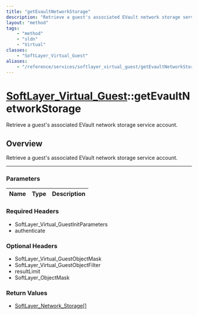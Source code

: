 ```yaml
---
title: "getEvaultNetworkStorage"
description: "Retrieve a guest's associated EVault network storage service account."
layout: "method"
tags:
    - "method"
    - "sldn"
    - "Virtual"
classes:
    - "SoftLayer_Virtual_Guest"
aliases:
    - "/reference/services/softlayer_virtual_guest/getEvaultNetworkStorage"
---
```

# [SoftLayer_Virtual_Guest](/reference/services/SoftLayer_Virtual_Guest)::getEvaultNetworkStorage


Retrieve a guest's associated EVault network storage service account.


## Overview 
Retrieve a guest's associated EVault network storage service account.

-----

### Parameters 
|Name | Type | Description |
| --- | --- | --- |


### Required Headers
* SoftLayer_Virtual_GuestInitParameters
* authenticate


### Optional Headers
* SoftLayer_Virtual_GuestObjectMask
* SoftLayer_Virtual_GuestObjectFilter
* resultLimit
* SoftLayer_ObjectMask

### Return Values
* <a href='/reference/datatypes/SoftLayer_Network_Storage'>SoftLayer_Network_Storage[] </a>




